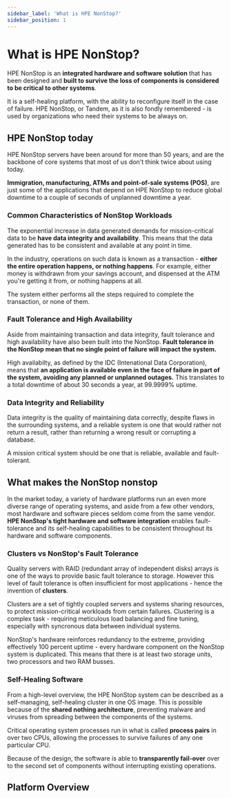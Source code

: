 ```yaml
---
sidebar_label: 'What is HPE NonStop?'
sidebar_position: 1
---
```

# What is HPE NonStop?

HPE NonStop is an **integrated hardware and software solution** that has been designed and **built to survive the loss of components is considered to be critical to other systems**.

It is a self-healing platform, with the ability to reconfigure itself in the case of failure. HPE NonStop, or Tandem, as it is also fondly remembered - is used by organizations who need their systems to be always on.

## HPE NonStop today
HPE NonStop servers have been around for more than 50 years, and are the backbone of core systems that most of us don't think twice about using today.

**Immigration, manufacturing, ATMs and point-of-sale systems (POS)**, are just some of the applications that depend on HPE NonStop to reduce global downtime to a couple of seconds of unplanned downtime a year.

### Common Characteristics of NonStop Workloads
The exponential increase in data generated demands for mission-critical data to be **have data integrity and availability**. This means that the data generated has to be consistent and available at any point in time.

In the industry, operations on such data is known as a transaction - **either the entire operation happens, or nothing happens**. For example, either money is withdrawn from your savings account, and dispensed at the ATM you're getting it from, or nothing happens at all. 

The system either performs all the steps required to complete the transaction, or none of them.

### Fault Tolerance and High Availability
Aside from maintaining transaction and data integrity, fault tolerance and high availability have also been built into the NonStop. **Fault tolerance in the NonStop mean that no single point of failure will impact the system.**

High availabilty, as defined by the IDC (Intenational Data Corporation), means that **an application is available even in the face of failure in part of the system, avoiding any planned or unplanned outages.** This translates to a total downtime of about 30 seconds a year, at 99.9999% uptime.

### Data Integrity and Reliability
Data integrity is the quality of maintaining data correctly, despite flaws in the surrounding systems, and a reliable system is one that would rather not return a result, rather than returning a wrong result or corrupting a database.

A mission critical system should be one that is reliable, available and fault-tolerant.


## What makes the NonStop nonstop
In the market today, a variety of hardware platforms run an even more diverse range of operating systems, and aside from a few other vendors, most hardware and software pieces seldom come from the same vendor. **HPE NonStop's tight hardware and software integration** enables fault-tolerance and its self-healing capabilities to be consistent throughout its hardware and software components.

### Clusters vs NonStop's Fault Tolerance 
Quality servers with RAID (redundant array of independent disks) arrays is one of the ways to provide basic fault tolerance to storage. However this level of fault tolerance is often insufficient for most applications - hence the invention of **clusters**. 

Clusters are a set of tightly coupled servers and systems sharing resources, to protect mission-critical workloads from certain failures. Clustering is a complex task - requiring meticulous load balancing and fine tuning, especially with syncronous data between individual systems.

NonStop's hardware reinforces redundancy to the extreme, providing effectively 100 percent uptime - every hardware component on the NonStop system is duplicated. This means that there is at least two storage units, two processors and two RAM busses.

### Self-Healing Software
From a high-level overview, the HPE NonStop system can be described as a self-managing, self-healing cluster in one OS image. This is possible because of the **shared nothing architecture**, preventing malware and viruses from spreading between the components of the systems.

Critical operating system processes run in what is called **process pairs** in over two CPUs, allowing the processes to survive failures of any one particular CPU.

Because of the design, the software is able to **transparently fail-over** over to the second set of components without interrupting existing operations.

## Platform Overview



<!-- 
### TACL: Your Command Interface

Once connected, you'll interact with the system using TACL (Tandem Advanced Command Language). TACL is the primary command-line interface for Guardian.

Here are some basic TACL commands to get you started:

- `LOGON [username]`: Log into the system
- `VOLUME [$disk.subvolume]`: Change the current subvolume
- `FILES`: List files in the current subvolume
- `TYPE`: Display the contents of a file
- `EDIT`: Open the text editor to create or modify files
- `RUN`: Execute a program
- `HELP`: Display help information for commands

### File System Structure

Guardian uses a hierarchical file system structure:

- System: The top level, represented by a backslash ($$
- Volume: A disk or logical partition, e.g., $DATA
- Subvolume: A directory-like structure within a volume
- File: Individual files within a subvolume

A full file name might look like this: \SYSTEM.$DATA.MYSUBVOL.MYFILE

### Process Management

Guardian processes are identified by a process name or a process ID. Use the `STATUS` command to view running processes and the `STOP` command to terminate a process.

### Security

Guardian uses a robust security model. Users are assigned to user groups, and access to files and other system resources is controlled through access control lists (ACLs).

### Developing Applications

For application development, Guardian supports various programming languages, including COBOL, C, C++, and Java. The specific development environment will depend on your chosen language and tools.

### Monitoring and Management

Guardian provides several tools for system monitoring and management:

- Measure: Performance monitoring subsystem
- Pathway: Transaction processing environment
- TMF (Transaction Management Facility): For managing distributed transactions

As you become more familiar with Guardian, you'll discover its powerful features for ensuring high availability, scalability, and data integrity in mission-critical environments.

Remember, this is just a starting point. HPE provides comprehensive documentation and training resources to help you master the NonStop Guardian environment.

### Citations:

[1] https://img1.wsimg.com/blobby/go/9a32841c-0d54-4ad0-8acd-a5b15c41cae1/downloads/jajorogatilaneba.pdf

[2] https://www.hpe.com/us/en/collaterals/collateral.a50005133enw.html

[3] https://gtug.de/Download/Tagungen/2019_05/Bernhard%20-%20GTUG%20May%202019%20final%20external.pdf

[4] https://docs.oracle.com/en/middleware/goldengate/non-stop/12.3.0.1/reference/reference-guide-oracle-goldengate-hp-nonstop-guardian.pdf

[5] http://www.nonstoptools.com/manuals/Guardian-Operations-Guide.pdf -->


<!-- # Getting Started

## Platform
- Logging into the TACL System
- Logging into OSS
- Navigating subsystems
    - File Systems
        - FUP
        - Overview of NonStop DB (Enscribe) - link it below
        - link to the page in documentation
    - Monitoring and System Analytics - MEASURE
    - Subsystem Managements - Subsystem Control Facility (SCF)
    - User Authentication - SAFECOM
    - Containerisation - PATHCOM (referenced later)
- Starting and Stopping Programs

## Database
### SQL/MX
- Logging into CLI
- CRUD
- ACID Properties 
- **WebDBS

### SQL/MP
- Logging into CLI
- CRUD

### Enscribe
- CRUD
- API Based Access - CRUD 
    <!-- - J Toolkit - key seq, queue seq and entry seq - CRUD using Java
    - J Cache -  -->

<!-- ## Middleware
Layer that works between the Database and Platform
- TS/MP (containerisation)
- Java Middleware
- JEE Containers
- TMF


## Development Environment
- NSDEE - language compilers and runtimes
- NSDevEnv (on Cloud)
- NSDevOps -->